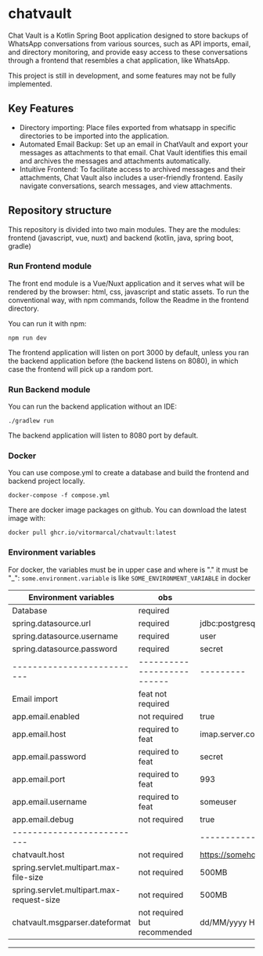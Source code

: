 # chatvault

Chat Vault is a Kotlin Spring Boot application designed to store backups of WhatsApp conversations from various sources, such as API imports, email, and directory monitoring, and provide easy access to these conversations through a frontend that resembles a chat application, like WhatsApp.

This project is still in development, and some features may not be fully implemented.

## Key Features
* Directory importing: Place files exported from whatsapp in specific directories to be imported into the application.
* Automated Email Backup: Set up an email in ChatVault and export your messages as attachments to that email. Chat Vault identifies this email and archives the messages and attachments automatically.
* Intuitive Frontend: To facilitate access to archived messages and their attachments, Chat Vault also includes a user-friendly frontend. Easily navigate conversations, search messages, and view attachments.

## Repository structure

This repository is divided into two main modules. They are the modules: frontend (javascript, vue, nuxt) and backend (kotlin, java, spring boot, gradle)

### Run Frontend module

The front end module is a Vue/Nuxt application and it serves what will be rendered by the browser: html, css, javascript and static assets.
To run the conventional way, with npm commands, follow the Readme in the frontend directory.

You can run it with npm:

`npm run dev`

The frontend application will listen on port 3000 by default, unless you ran the backend application before (the backend listens on 8080), in which case the frontend will pick up a random port.

### Run Backend module

You can run the backend application without an IDE:

`./gradlew run`

The backend application will listen to 8080 port by default.


### Docker

You can use compose.yml to create a database and build the frontend and backend project locally.

`docker-compose -f compose.yml`

There are docker image packages on github. You can download the latest image with: 

`docker pull ghcr.io/vitormarcal/chatvault:latest`

### Environment variables
For docker,  the variables must be in upper case and where is "." it must be "_":
`some.environment.variable` is like `SOME_ENVIRONMENT_VARIABLE` in docker

| Environment variables                     | obs                          | example                                            |
|-------------------------------------------|------------------------------|----------------------------------------------------|
| Database                                  | required                     |                                                    |
| spring.datasource.url                     | required                     | jdbc:postgresql://database_host:5432/database_name |
| spring.datasource.username                | required                     | user                                               |
| spring.datasource.password                | required                     | secret                                             |
| --------------------------                | --------------------------   | ---------                                          |
| Email import                              | feat not required            |                                                    |
| app.email.enabled                         | not required                 | true                                               |
| app.email.host                            | required  to feat            | imap.server.com                                    |
| app.email.password                        | required  to feat            | secret                                             |
| app.email.port                            | required  to feat            | 993                                                |
| app.email.username                        | required  to feat            | someuser                                           |
| app.email.debug                           | not required                 | true                                               |
| --------------------------                |                              | --------------------------                         |
| chatvault.host                            | not required                 | https://somehost.com ,http://localhost:3000        |
| spring.servlet.multipart.max-file-size    | not required                 | 500MB                                              |
| spring.servlet.multipart.max-request-size | not required                 | 500MB                                              |
| chatvault.msgparser.dateformat            | not required but recommended | dd/MM/yyyy HH:mm                                   |
------